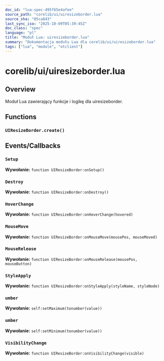 ```yaml
---
doc_id: "lua-spec-495f65e4afee"
source_path: "corelib/ui/uiresizeborder.lua"
source_sha: "05ca843"
last_sync_iso: "2025-10-09T05:39:45Z"
doc_class: "spec"
language: "pl"
title: "Moduł Lua: uiresizeborder.lua"
summary: "Dokumentacja modułu Lua dla corelib/ui/uiresizeborder.lua"
tags: ["lua", "module", "otclient"]
---
```


# corelib/ui/uiresizeborder.lua

## Overview

Moduł Lua zawierający funkcje i logikę dla uiresizeborder.

## Functions

### `UIResizeBorder.create()`

## Events/Callbacks

### `Setup`

**Wywołanie:** `function UIResizeBorder:onSetup()`

### `Destroy`

**Wywołanie:** `function UIResizeBorder:onDestroy()`

### `HoverChange`

**Wywołanie:** `function UIResizeBorder:onHoverChange(hovered)`

### `MouseMove`

**Wywołanie:** `function UIResizeBorder:onMouseMove(mousePos, mouseMoved)`

### `MouseRelease`

**Wywołanie:** `function UIResizeBorder:onMouseRelease(mousePos, mouseButton)`

### `StyleApply`

**Wywołanie:** `function UIResizeBorder:onStyleApply(styleName, styleNode)`

### `umber`

**Wywołanie:** `self:setMaximum(tonumber(value))`

### `umber`

**Wywołanie:** `self:setMinimum(tonumber(value))`

### `VisibilityChange`

**Wywołanie:** `function UIResizeBorder:onVisibilityChange(visible)`
